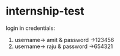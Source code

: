 # internship-test
login in credentials:
1) username-> amit & password ->123456
2) username-> raju & password ->654321
